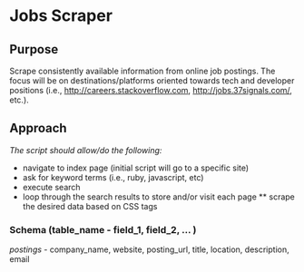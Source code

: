 # Jobs Scraper
## Purpose
Scrape consistently available information from online job postings. The focus will be on destinations/platforms oriented towards tech and developer positions (i.e., http://careers.stackoverflow.com, http://jobs.37signals.com/, etc.).
## Approach
_The script should allow/do the following:_
* navigate to index page (initial script will go to a specific site)
* ask for keyword terms (i.e., ruby, javascript, etc)
* execute search
* loop through the search results to store and/or visit each page
** scrape the desired data based on CSS tags

### Schema (table_name - field_1, field_2, ... )

*postings* - company_name, website, posting_url, title, location, description, email
